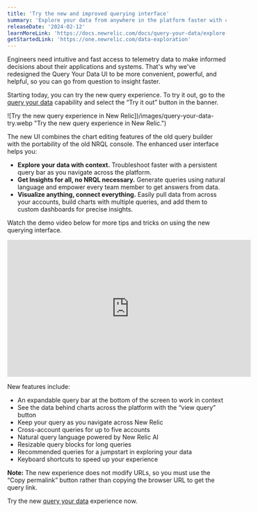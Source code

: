 ```yaml
---
title: 'Try the new and improved querying interface'
summary: 'Explore your data from anywhere in the platform faster with context'
releaseDate: '2024-02-12'
learnMoreLink: 'https://docs.newrelic.com/docs/query-your-data/explore-query-data/get-started/introduction-querying-new-relic-data/'
getStartedLink: 'https://one.newrelic.com/data-exploration'
---
```


Engineers need intuitive and fast access to telemetry data to make informed decisions about their applications and systems. That's why we've redesigned the Query Your Data UI to be more convenient, powerful, and helpful, so you can go from question to insight faster.

Starting today, you can try the new query experience. To try it out, go to the [query your data](https://one.newrelic.com/data-exploration) capability and select the “Try it out” button in the banner.

![Try the new query experience in New Relic])/images/query-your-data-try.webp "Try the new query experience in New Relic.")

The new UI combines the chart editing features of the old query builder with the portability of the old NRQL console. The enhanced user interface helps you:

- **Explore your data with context.** Troubleshoot faster with a persistent query bar as you navigate across the platform.
- **Get Insights for all, no NRQL necessary.** Generate queries using natural language and empower every team member to get answers from data.
- **Visualize anything, connect everything.** Easily pull data from across your accounts, build charts with multiple queries, and add them to custom dashboards for precise insights.

Watch the demo video below for more tips and tricks on using the new querying interface.

<iframe width="560" height="315" src="https://www.youtube.com/embed/sjms5NYRMLs" frameborder="0" allow="accelerometer; autoplay; clipboard-write; encrypted-media; gyroscope; picture-in-picture" allowfullscreen></iframe>

New features include:

- An expandable query bar at the bottom of the screen to work in context
- See the data behind charts across the platform with the “view query” button
- Keep your query as you navigate across New Relic
- Cross-account queries for up to five accounts
- Natural query language powered by New Relic AI
- Resizable query blocks for long queries
- Recommended queries for a jumpstart in exploring your data
- Keyboard shortcuts to speed up your experience

**Note:** The new experience does not modify URLs, so you must use the “Copy permalink” button rather than copying the browser URL to get the query link.

Try the new [query your data](https://one.newrelic.com/data-exploration) experience now.
